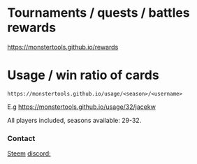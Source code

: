 # Tournaments / quests / battles rewards

https://monstertools.github.io/rewards

# Usage / win ratio of cards

`https://monstertools.github.io/usage/<season>/<username>`

E.g https://monstertools.github.io/usage/32/jacekw

All players included, seasons available: 29-32.

### Contact

[Steem](https://steemit.com/@jacekw)
[discord:](@jacekw#2679)
